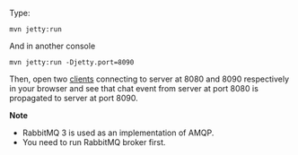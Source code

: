 Type:

```
mvn jetty:run
```

And in another console

```
mvn jetty:run -Djetty.port=8090
```

Then, open two [clients](http://jsbin.com/mohumifeko/1/edit?html,js,console) connecting to server at 8080 and 8090 respectively in your browser and see that chat event from server at port 8080 is propagated to server at port 8090.

**Note**

* RabbitMQ 3 is used as an implementation of AMQP.
* You need to run RabbitMQ broker first.
